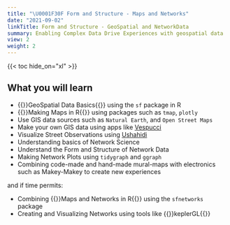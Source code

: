 ```yaml
---
title: "\U0001F30F Form and Structure - Maps and Networks"
date: "2021-09-02"
linkTitle: Form and Structure - GeoSpatial and NetworkData
summary: Enabling Complex Data Drive Experiences with geospatial data
view: 2
weight: 2
---
```


{{< toc hide_on="xl" >}}

## What you will learn

- {{<hl>}}GeoSpatial Data Basics{{</hl>}} using the `sf` package in R
- {{<hl>}}Making Maps in R{{</hl>}} using packages such as `tmap`, `plotly`
- Use GIS data sources such as `Natural Earth`, and `Open Street Maps`
- Make your own GIS data using apps like [Vespucci](https://vespucci.io/)
- Visualize Street Observations using [Ushahidi](https://vespucci.io/)
- Understanding basics of Network Science
- Understand the Form and Structure of Network Data
- Making Network Plots using `tidygraph` and `ggraph`
- Combining code-made and hand-made mural-maps with electronics such as Makey-Makey to create new experiences

and if time permits: 

- Combining {{<hl>}}Maps and Networks in R{{</hl>}} using the `sfnetworks` package
- Creating and Visualizing Networks using tools like {{<hl>}}keplerGL{{</hl>}}


